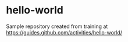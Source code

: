 # hello-world
Sample repository created from training at https://guides.github.com/activities/hello-world/
